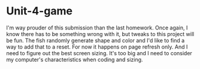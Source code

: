 # Unit-4-game

I'm way prouder of this submission than the last homework. Once 
again, I know there has to be something wrong with it, but tweaks 
to this project will be fun. The fish randomly generate shape and 
color and I'd like to find a way to add that to a reset. For now it 
happens on page refresh only. And I need to figure out the best 
screen sizing. It's too big and I need to consider my computer's 
characteristics when coding and sizing.